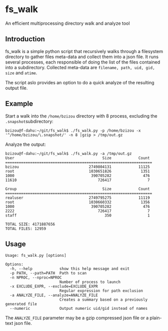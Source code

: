 # fs_walk
An efficient multiprocessing directory walk and analyze tool

## Introduction
fs_walk is a simple python script that recursively walks through a filesystem 
directory to gather files meta-data and collect them into a json file.
It runs several processes, each responsible of doing the list of the files
contained into a subdirectory.
Collected meta-data are `filename, path, uid, gid, size` and `atime`.

The script aslo provides an option to do a quick analyze of the resulting
output file.

## Example

Start a walk into the `/home/bzizou` directory with 8 process, excluding 
the `.snapshot`subdirectory:

```
bzizou@f-dahu:~/git/fs_walk$ ./fs_walk.py -p /home/bzizou -x '^/home/bzizou/\.snapshot/' -n 8 |gzip > /tmp/out.gz    
```

Analyze the output:

```
bzizou@f-dahu:~/git/fs_walk$ ./fs_walk.py -a /tmp/out.gz
User                                       Size            Count
=================================================================
bzizou                               2749804131            11125
root                                 1030651826             1351
1000                                  390705282              476
11610                                    726417                7

Group                                      Size            Count
=================================================================
realuser                             2749795275            11119
root                                 1030660332             1356
1000                                  390705282              476
2222                                     726417                7
staff                                       350                1

TOTAL SIZE: 4171887656
TOTAL FILES: 12959
```

## Usage
```
Usage: fs_walk.py [options]

Options:
  -h, --help            show this help message and exit
  -p PATH, --path=PATH  Path to scan
  -n NPROC, --nproc=NPROC
                        Number of process to launch
  -x EXCLUDE_EXPR, --exclude=EXCLUDE_EXPR
                        Regular expression for path exclusion
  -a ANALYZE_FILE, --analyze=ANALYZE_FILE
                        Creates a summary based on a previously generated file
  --numeric             Output numeric uid/gid instead of names
```

The `ANALYZE_FILE` parameter may be a gzip compressed json file or a plain-text json file.
